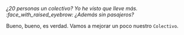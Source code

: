 _¿20 personas un colectivo? Yo he visto que lleve más. :face_with_raised_eyebrow: ¿Además sin pasajeros?_ 

Bueno, bueno, es verdad. Vamos a mejorar un poco nuestro `Colectivo`. 